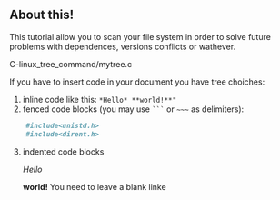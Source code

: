 
About this!
-----------

This tutorial allow you to scan your file system in order to solve future problems with dependences, versions conflicts or wathever.

C-linux_tree_command/mytree.c

If you have to insert code in your document you have tree choiches:

 1. inline code like this: `*Hello* **world!**"`
 2. fenced code blocks (you may use ` ``` ` or `~~~` 
   as delimiters): 
``` markdown
    #include<unistd.h>
    #include<dirent.h>
```
 3. indented code blocks


    *Hello* 
    
    **world!**
You need to leave a blank linke
